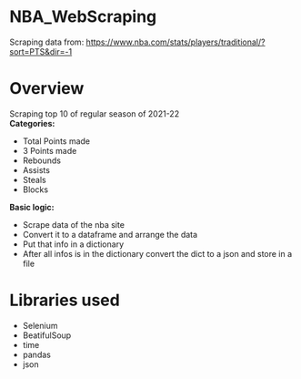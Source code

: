 # NBA_WebScraping

Scraping data from:
https://www.nba.com/stats/players/traditional/?sort=PTS&dir=-1

Overview
===============
Scraping top 10 of regular season of 2021-22  
**Categories:**  
- Total Points made  
- 3 Points made  
- Rebounds  
- Assists  
- Steals  
- Blocks  

**Basic logic:**
- Scrape data of the nba site  
- Convert it to a dataframe and arrange the data
- Put that info in a dictionary
- After all infos is in the dictionary convert the dict to a json and store in a file

Libraries used
===============
- Selenium
- BeatifulSoup
- time
- pandas
- json


